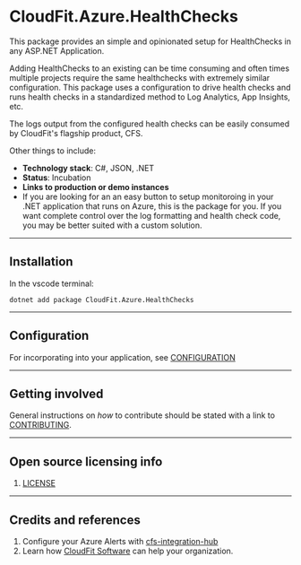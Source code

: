# CloudFit.Azure.HealthChecks

This package provides an simple and opinionated setup for HealthChecks in any ASP.NET Application.

Adding HealthChecks to an existing can be time consuming and often times multiple projects require the same healthchecks with extremely similar configuration.  This package uses a configuration to drive health checks and runs health checks in a standardized method to Log Analytics, App Insights, etc.

The logs output from the configured health checks can be easily consumed by CloudFit's flagship product, CFS.

Other things to include:

  - **Technology stack**: C#, JSON, .NET
  - **Status**: Incubation
  - **Links to production or demo instances**
  - If you are looking for an an easy button to setup monitoroing in your .NET application that runs on Azure, this is the package for you.  If you want complete control over the log formatting and health check code, you may be better suited with a custom solution.

---

## Installation

In the vscode terminal:

    dotnet add package CloudFit.Azure.HealthChecks

---

## Configuration

For incorporating into your application, see [CONFIGURATION](/docs/configuration.md)

---

## Getting involved

General instructions on _how_ to contribute should be stated with a link to [CONTRIBUTING](CONTRIBUTING.md).

----

## Open source licensing info
1. [LICENSE](LICENSE)


----

## Credits and references

1. Configure your Azure Alerts with [cfs-integration-hub](https://github.com/CloudFitSoftware/cfs-integration-hub)
2. Learn how [CloudFit Software](https://www.cloudfitsoftware.com/) can help your organization.
